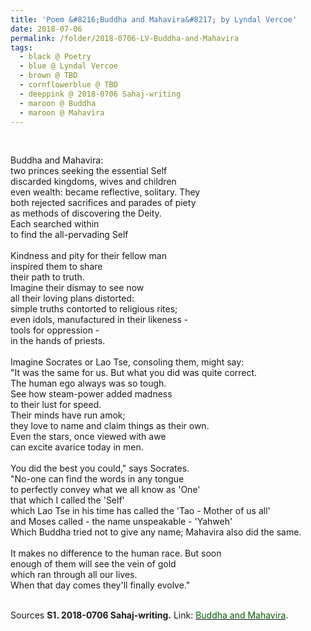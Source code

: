```yaml
---
title: 'Poem &#8216;Buddha and Mahavira&#8217; by Lyndal Vercoe'
date: 2018-07-06
permalink: /folder/2018-0706-LV-Buddha-and-Mahavira
tags:
  - black @ Poetry
  - blue @ Lyndal Vercoe
  - brown @ TBD
  - cornflowerblue @ TBD
  - deeppink @ 2018-0706 Sahaj-writing
  - maroon @ Buddha
  - maroon @ Mahavira
---
```


<br>

<p>
Buddha and Mahavira:<br>
two princes seeking the essential Self<br>
discarded kingdoms, wives and children<br>
even wealth: became reflective, solitary. They<br>
both rejected sacrifices and parades of piety<br>
as methods of discovering the Deity.<br>
Each searched within<br>
to find the all-pervading Self<br>
<br>
Kindness and pity for their fellow man<br>
inspired them to share<br>
their path to truth.<br>
Imagine their dismay to see now<br>
all their loving plans distorted:<br>
simple truths contorted to religious rites;<br>
even idols, manufactured in their likeness -<br>
tools for oppression -<br>
in the hands of priests.<br>
<br>
Imagine Socrates or Lao Tse, consoling them, might say:<br>
"It was the same for us. But what you did was quite correct.<br>
The human ego always was so tough.<br>
See how steam-power added madness<br>
to their lust for speed.<br>
Their minds have run amok;<br>
they love to name and claim things as their own.<br>
Even the stars, once viewed with awe<br>
can excite avarice today in men.<br>
<br>
You did the best you could," says Socrates.<br>
"No-one can find the words in any tongue<br>
to perfectly convey what we all know as 'One'<br>
that which I called the 'Self'<br>
which Lao Tse in his time has called the 'Tao - Mother of us all'<br>
and Moses called - the name unspeakable - 'Yahweh'<br>
Which Buddha tried not to give any name; Mahavira also did the same.<br>
<br>
It makes no difference to the human race. But soon<br>
enough of them will see the vein of gold<br>
which ran through all our lives.<br>
When that day comes they'll finally evolve."<br>
</p>

<br>

<wave-list>
<list-title color="DarkSeaGreen" width="40">Sources</list-title>
  <list-item color="BlanchedAlmond"  width="285"><b> S1. 2018-0706 Sahaj-writing.</b> Link: <a href="https://richpay.wixsite.com/sahaj-writing/forum/writings/buddha-and-mahavira"><font color="DarkGreen">Buddha and Mahavira</font></a>.</list-item>
</wave-list>